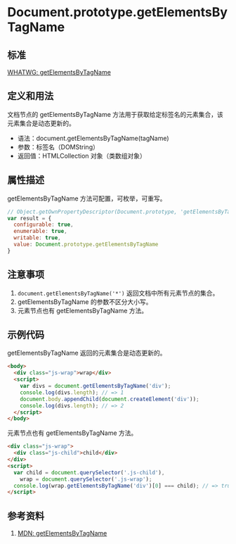 # Document.prototype.getElementsByTagName

## 标准
[WHATWG: getElementsByTagName](https://dom.spec.whatwg.org/#dom-document-getelementsbytagname)

## 定义和用法
文档节点的 getElementsByTagName 方法用于获取给定标签名的元素集合，该元素集合是动态更新的。

- 语法：document.getElementsByTagName(tagName)
- 参数：标签名（DOMString）
- 返回值：HTMLCollection 对象（类数组对象）


## 属性描述
getElementsByTagName 方法可配置，可枚举，可重写。
```javascript
// Object.getOwnPropertyDescriptor(Document.prototype, 'getElementsByTagName') 的结果如下：
var result = {
  configurable: true,
  enumerable: true,
  writable: true,
  value: Document.prototype.getElementsByTagName
}
```
## 注意事项
1. `document.getElementsByTagName('*')` 返回文档中所有元素节点的集合。
2. getElementsByTagName 的参数不区分大小写。
3. 元素节点也有 getElementsByTagName 方法。

## 示例代码
getElementsByTagName 返回的元素集合是动态更新的。
```html
<body>
  <div class="js-wrap">wrap</div>
  <script>
    var divs = document.getElementsByTagName('div');
    console.log(divs.length); // => 1
    document.body.appendChild(document.createElement('div'));
    console.log(divs.length); // => 2
  </script>
</body>
```
元素节点也有 getElementsByTagName 方法。
```html
<div class="js-wrap">
  <div class="js-child">child</div>
</div>
<script>
  var child = document.querySelector('.js-child'),
    wrap = document.querySelector('.js-wrap');
  console.log(wrap.getElementsByTagName('div')[0] === child); // => true
</script>
```

## 参考资料
1. [MDN: getElementsByTagName](https://developer.mozilla.org/en-US/docs/Web/API/Document/getElementsByTagName)
